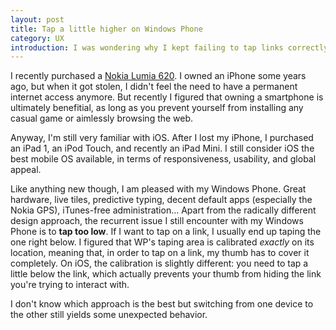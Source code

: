 ```yaml
---
layout: post
title: Tap a little higher on Windows Phone
category: UX
introduction: I was wondering why I kept failing to tap links correctly. Now I know why.
---
```


I recently purchased a [Nokia Lumia 620](http://www.nokia.com/global/products/phone/lumia620/). I owned an iPhone some years ago, but when it got stolen, I didn't feel the need to have a permanent internet access anymore. But recently I figured that owning a smartphone is ultimately benefitial, as long as you prevent yourself from installing any casual game or aimlessly browsing the web.

Anyway, I'm still very familiar with iOS. After I lost my iPhone, I purchased an iPad 1, an iPod Touch, and recently an iPad Mini. I still consider iOS the best mobile OS available, in terms of responsiveness, usability, and global appeal.

Like anything new though, I am pleased with my Windows Phone. Great hardware, live tiles, predictive typing, decent default apps (especially the Nokia GPS), iTunes-free administration... Apart from the radically different design approach, the recurrent issue I still encounter with my Windows Phone is to **tap too low**. If I want to tap on a link, I usually end up taping the one right below. I figured that WP's taping area is calibrated *exactly* on its location, meaning that, in order to tap on a link, my thumb has to cover it completely. On iOS, the calibration is slightly different: you need to tap a little below the link, which actually prevents your thumb from hiding the link you're trying to interact with.

I don't know which approach is the best but switching from one device to the other still yields some unexpected behavior.